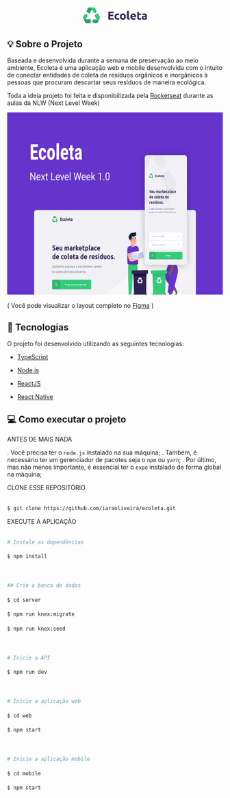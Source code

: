 
  

<h1 align="center">

<br>

<img  src=".github/ecoleta.png"  alt="Ecoleta"  width="150">

<br>


</h1>
  

## :bulb: Sobre o Projeto


Baseada e desenvolvida durante a semana de preservação ao meio ambiente, Ecoleta é uma aplicação web e mobile desenvolvida com o intuito de conectar entidades de coleta de resíduos orgânicos e inorgânicos à pessoas que procuram descartar seus resíduos de maneira ecológica.

Toda a ideia projeto foi feita e disponibilizada pela [Rocketseat](https://rocketseat.com.br/) durante as aulas da NLW (Next Level Week)

<div>

<img  src=".github/capaecoleta.png"  alt="Capa do Projeto"  height="425">

</div>

( Você pode visualizar o layout completo no [Figma](https://www.figma.com/file/1SxgOMojOB2zYT0Mdk28lB/) )



## :rocket: Tecnologias

O projeto foi desenvolvido utilizando as seguintes tecnologias:

  

-  [TypeScript](https://www.typescriptlang.org/)

-  [Node.js](https://nodejs.org/en/)

-  [ReactJS](https://reactjs.org/)

-  [React Native](https://reactnative.dev/)



## :computer: Como executar o projeto

  

ANTES DE MAIS NADA

. Você precisa ter o `node.js` instalado na sua máquina;
. Também, é necessário ter um gerenciador de pacotes seja o `npm` ou `yarn`;
. Por último, mas não menos importante, é essencial ter o `expo` instalado de forma global na máquina;

CLONE ESSE REPOSITÓRIO
```sh

$ git clone https://github.com/iaraoliveira/ecoleta.git

```
EXECUTE A APLICAÇÃO

```sh

# Instale as dependências

$ npm install

  

## Crie o banco de dados

$ cd server

$ npm run knex:migrate

$ npm run knex:seed

  

# Inicie a API

$ npm run dev

  

# Inicie a aplicação web

$ cd web

$ npm start

  

# Inicie a aplicação mobile

$ cd mobile

$ npm start

```
